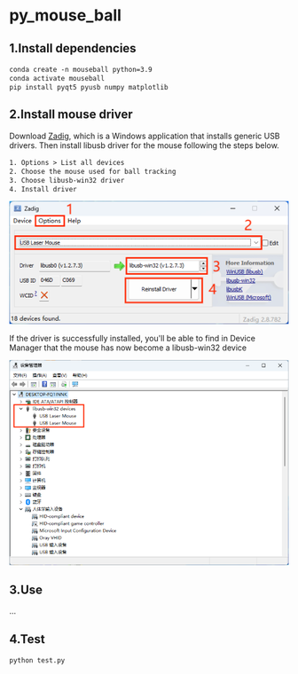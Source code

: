 # py_mouse_ball
## 1.Install dependencies
~~~
conda create -n mouseball python=3.9
conda activate mouseball
pip install pyqt5 pyusb numpy matplotlib
~~~

## 2.Install mouse driver
Download [Zadig](https://zadig.akeo.ie/), which is a Windows application that installs generic USB drivers. Then install libusb driver for the mouse following the steps below.
~~~
1. Options > List all devices
2. Choose the mouse used for ball tracking
3. Choose libusb-win32 driver
4. Install driver
~~~
<div align="center">
<img src="image1.png">
</div>

If the driver is successfully installed, you'll be able to find in Device Manager that the mouse has now become a libusb-win32 device
<div align="center">
<img src="image2.png" width="600">
</div>

## 3.Use
...

## 4.Test 
~~~
python test.py
~~~
